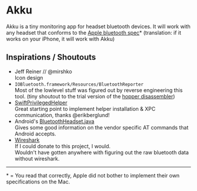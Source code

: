 # Akku

Akku is a tiny monitoring app for headset bluetooth devices.
It will work with any headset that conforms to the [Apple bluetooth spec](https://developer.apple.com/hardwaredrivers/BluetoothDesignGuidelines.pdf)\* (translation: if it works on your iPhone, it will work with Akku)

## Inspirations / Shoutouts

- Jeff Reiner // @mirshko  
Icon design  
- `IOBluetooth.framework/Resources/BluetoothReporter`  
Most of the lowlevel stuff was figured out by reverse engineering this tool. (tiny shoutout to the trial version of the [hopper disassembler](https://www.hopperapp.com/))  
- [SwiftPrivilegedHelper](https://github.com/erikberglund/SwiftPrivilegedHelper/)  
Great starting point to implement helper installation & XPC communication, thanks @erikberglund!  
- Android's [BluetoothHeadset.java](http://androidxref.com/9.0.0_r3/xref/frameworks/base/core/java/android/bluetooth/BluetoothHeadset.java)  
Gives some good information on the vendor specific AT commands that Android accepts.  
- [Wireshark](https://www.wireshark.org/)    
If I could donate to this project, I would.  
Wouldn't have gotten anywhere with figuring out the raw bluetooth data without wireshark.  


----
\* = You read that correctly, Apple did not bother to implement their own specifications on the Mac.

